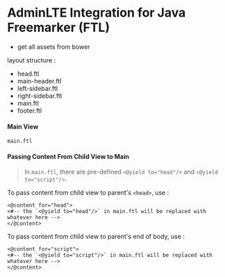 # AdminLTE Integration for Java Freemarker (FTL)


- get all assets from bower 

layout structure :

- head.ftl
- main-header.ftl
- left-sidebar.ftl
- right-sidebar.ftl
- main.ftl
- footer.ftl

#### Main View
`main.ftl`

#### Passing Content From Child View to Main
>In `main.ftl`, there are pre-defined `<@yield to="head"/>` and `<@yield to="script"/>`. 

To pass content from child view to parent's `<head>`, use :

```
<@content for="head">
<#-- the `<@yield to="head"/>` in main.ftl will be replaced with whatever here -->
</@content>
```

To pass content from child view to parent's end of body, use :

```
<@content for="script">
<#-- the `<@yield to="script"/>` in main.ftl will be replaced with whatever here -->
</@content>
```